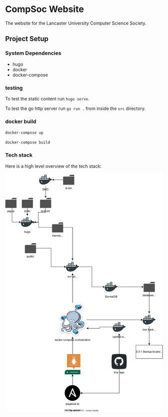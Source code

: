 # CompSoc Website

The website for the Lancaster University Computer Science Society.


## Project Setup

### System Dependencies

- hugo
- docker
- docker-compose

### testing

To test the static content run `hugo serve`.

To test the go http server run `go run .` from inside the `src` directory.

### docker build

`docker-compose up`

`docker-compose build`

### Tech stack

Here is a high level overview of the tech stack:

![techstack](./docs/devops/Techstack.svg)
